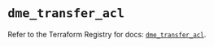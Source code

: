 # `dme_transfer_acl`

Refer to the Terraform Registry for docs: [`dme_transfer_acl`](https://registry.terraform.io/providers/dnsmadeeasy/dme/1.0.8/docs/resources/transfer_acl).
